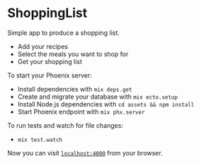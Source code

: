 # ShoppingList

Simple app to produce a shopping list.

* Add your recipes
* Select the meals you want to shop for
* Get your shopping list

To start your Phoenix server:

  * Install dependencies with `mix deps.get`
  * Create and migrate your database with `mix ecto.setup`
  * Install Node.js dependencies with `cd assets && npm install`
  * Start Phoenix endpoint with `mix phx.server`

To run tests and watch for file changes:

* `mix test.watch`

Now you can visit [`localhost:4000`](http://localhost:4000) from your browser.
